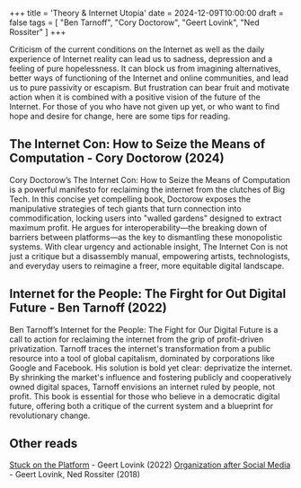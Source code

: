 +++
title = 'Theory & Internet Utopia'
date = 2024-12-09T10:00:00
draft = false
tags = [
    "Ben Tarnoff",
    "Cory Doctorow",
    "Geert Lovink",
    "Ned Rossiter"
]
+++

Criticism of the current conditions on the Internet as well as the daily experience of Internet reality can lead us to sadness, depression and a feeling of pure hopelessness.
It can block us from imagining alternatives, better ways of functioning of the Internet and online communities, and lead us to pure passivity or escapism.
But frustration can bear fruit and motivate action when it is combined with a positive vision of the future of the Internet.
For those of you who have not given up yet, or who want to find hope and desire for change, here are some tips for reading.

## The Internet Con: How to Seize the Means of Computation - Cory Doctorow (2024)

Cory Doctorow’s The Internet Con: How to Seize the Means of Computation is a powerful manifesto for reclaiming the internet from the clutches of Big Tech.
In this concise yet compelling book, Doctorow exposes the manipulative strategies of tech giants that turn connection into commodification, locking users into "walled gardens" designed to extract maximum profit.
He argues for interoperability—the breaking down of barriers between platforms—as the key to dismantling these monopolistic systems.
With clear urgency and actionable insight, The Internet Con is not just a critique but a disassembly manual, empowering artists, technologists, and everyday users to reimagine a freer, more equitable digital landscape.

## Internet for the People: The Firght for Out Digital Future - Ben Tarnoff (2022)
Ben Tarnoff’s Internet for the People: The Fight for Our Digital Future is a call to action for reclaiming the internet from the grip of profit-driven privatization.
Tarnoff traces the internet's transformation from a public resource into a tool of global capitalism, dominated by corporations like Google and Facebook.
His solution is bold yet clear: deprivatize the internet.
By shrinking the market's influence and fostering publicly and cooperatively owned digital spaces, Tarnoff envisions an internet ruled by people, not profit.
This book is essential for those who believe in a democratic digital future, offering both a critique of the current system and a blueprint for revolutionary change.

## Other reads

[Stuck on the Platform](https://valiz.nl/publicaties/stuck-on-the-platform) - Geert Lovink (2022)
[Organization after Social Media](https://networkcultures.org/blog/publication/organization-after-social-media/) - Geert Lovink, Ned Rossiter (2018)
